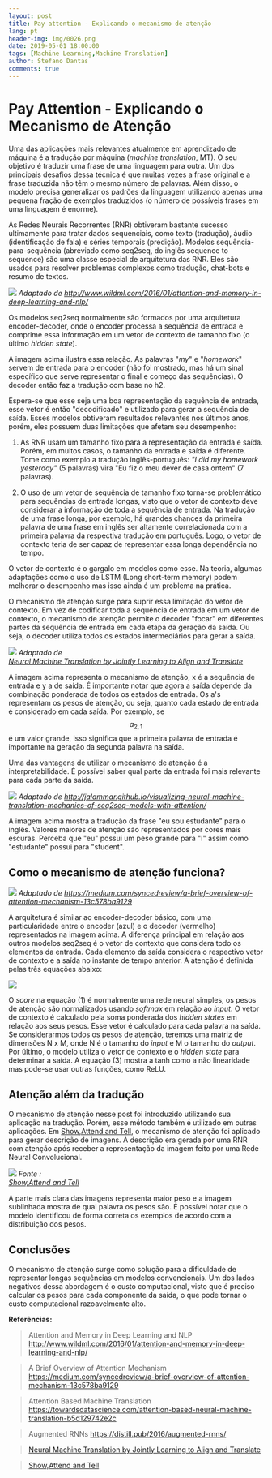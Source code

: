 ```yaml
---
layout: post
title: Pay attention - Explicando o mecanismo de atenção
lang: pt
header-img: img/0026.png
date: 2019-05-01 18:00:00
tags: [Machine Learning,Machine Translation]
author: Stefano Dantas
comments: true
---
```


# Pay Attention - Explicando o Mecanismo de Atenção







Uma das aplicações mais relevantes atualmente em aprendizado de máquina é a tradução por máquina (*machine translation*, MT). O seu objetivo é traduzir uma frase de uma linguagem para outra. Um dos principais desafios dessa técnica é que muitas vezes a frase original e a frase traduzida não têm o mesmo número de palavras. Além disso, o modelo precisa generalizar os padrões da linguagem utilizando apenas uma pequena fração de exemplos traduzidos (o número de possíveis frases em uma linguagem é enorme).

As Redes Neurais Recorrentes (RNR) obtiveram bastante sucesso ultimamente para tratar dados sequenciais, como texto (tradução), áudio (identificação de fala) e séries temporais (predição). Modelos sequência-para-sequência (abreviado como seq2seq, do inglês sequence to sequence) são uma classe especial de arquitetura das RNR. Eles são usados para resolver problemas complexos como tradução, chat-bots e resumo de textos.

<img class="center-block thumbnail img-responsive" src="/img/attention/imagem2.jpg"> <em>Adaptado de http://www.wildml.com/2016/01/attention-and-memory-in-deep-learning-and-nlp/</em>


Os modelos seq2seq normalmente são formados por uma arquitetura encoder-decoder, onde o encoder processa a sequência de entrada e comprime essa informação em um vetor de contexto de tamanho fixo (o último *hidden state*). 


A imagem acima ilustra essa relação. As palavras "*my*" e "*homework*" servem de entrada para o encoder (não foi mostrado, mas há um sinal específico que serve representar o final e começo das sequências). O decoder então faz a tradução com base no h2.

Espera-se que esse seja uma boa representação da sequência de entrada, esse vetor é então "decodificado" e utilizado para gerar a sequência de saída. Esses modelos obtiveram resultados relevantes nos últimos anos, porém, eles possuem duas limitações que afetam seu desempenho:
1) As RNR usam um tamanho fixo para a representação da entrada e saída. Porém, em muitos casos, o tamanho da entrada e saída é diferente. Tome como exemplo a tradução inglês-português: *"I did my homework yesterday"* (5 palavras) vira "Eu fiz o meu dever de casa ontem" (7 palavras).

2) O uso de um vetor de sequência de tamanho fixo torna-se problemático para sequências de entrada longas, visto que o vetor de contexto deve considerar a informação de toda a sequência de entrada. Na tradução de uma frase longa, por exemplo, há grandes chances da primeira palavra de uma frase em inglês ser altamente correlacionada com a primeira palavra da respectiva tradução em português. Logo, o vetor de contexto teria de ser capaz de representar essa longa dependência no tempo.    

O vetor de contexto é o gargalo em modelos como esse. Na teoria, algumas adaptações como o uso de LSTM (Long short-term memory) podem melhorar o desempenho mas isso ainda é um problema na prática. 

O mecanismo de atenção surge para suprir essa limitação do vetor de contexto. Em vez de codificar toda a sequência de entrada em um vetor de contexto, o mecanismo de atenção permite o decoder "focar" em diferentes partes da sequência de entrada em cada etapa da geração da saída. Ou seja, o decoder utiliza todos os estados intermediários para gerar a saída.

<img class="center-block thumbnail img-responsive" src="/img/attention/att.jpg"> <em>Adaptado de <br/> [Neural Machine Translation by Jointly Learning to Align and Translate](https://arxiv.org/abs/1409.0473)</em>


A imagem acima representa o mecanismo de atenção, x é a sequência de entrada e y a de saída. É importante notar que agora a saída depende da combinação ponderada de todos os estados de entrada. Os a's representam os pesos de atenção, ou seja, quanto cada estado de entrada é considerado em cada saída. Por exemplo, se $$a_{2,1}$$ é um valor grande, isso significa que a primeira palavra de entrada é importante na geração da segunda palavra na saída.

Uma das vantagens de utilizar o mecanismo de atenção é a interpretabilidade. É possível saber qual parte da entrada foi mais relevante para cada parte da saída. 


<img class="center-block thumbnail img-responsive" src="/img/attention/att2.jpg"> <em>Adaptado de http://jalammar.github.io/visualizing-neural-machine-translation-mechanics-of-seq2seq-models-with-attention/</em>


A imagem acima mostra a tradução da frase "eu sou estudante" para o inglês. Valores maiores de atenção são representados por cores mais escuras. Perceba que "eu" possui um peso grande para "I" assim como "estudante" possui para "student".

## Como o mecanismo de atenção funciona?

<img class="center-block thumbnail img-responsive" src="/img/attention/att3.jpg"> <em>Adaptado de https://medium.com/syncedreview/a-brief-overview-of-attention-mechanism-13c578ba9129</em>


A arquitetura é similar ao encoder-decoder básico, com uma particularidade entre o encoder (azul) e o decoder (vermelho) representados na imagem acima. A diferença principal em relação aos outros modelos seq2seq é o vetor de contexto que considera todo os elementos da entrada. Cada elemento da saída considera o respectivo vetor de contexto e a saída no instante de tempo anterior. A atenção é definida pelas três equações abaixo:



<img class="center-block thumbnail img-responsive" src="/img/attention/eq.jpg">


O *score* na equação (1) é normalmente uma rede neural simples, os pesos de atenção são normalizados usando *softmax* em relação ao *input*. O vetor de contexto é calculado pela soma ponderada dos *hidden states* em relação aos seus pesos. Esse vetor é calculado para cada palavra na saída. Se considerarmos todos os pesos de atenção, teremos uma matriz de dimensões N x M, onde N é o tamanho do *input* e M o tamanho do *output*.
Por último, o modelo utiliza o vetor de contexto e o *hidden state* para determinar a saída. A equação (3) mostra a tanh como a não linearidade mas pode-se usar outras funções, como ReLU.

## Atenção além da tradução

O mecanismo de atenção nesse post foi introduzido utilizando sua aplicação na tradução. Porém, esse método também é utilizado em outras aplicações. Em [Show,Attend and Tell](https://arxiv.org/abs/1502.03044), o mecanismo de atenção foi aplicado para gerar descrição de imagens. A descrição era gerada por uma RNR com atenção após receber a representação da imagem feito por uma Rede Neural Convolucional.



<img class="center-block thumbnail img-responsive" src="/img/attention/caption.png"><em> Fonte : <br/> [Show,Attend and Tell](https://arxiv.org/abs/1502.03044) </em>

A parte mais clara das imagens representa maior peso e a imagem sublinhada mostra de qual palavra os pesos são. É possível notar que o modelo identificou de forma correta os exemplos de acordo com a distribuição dos pesos.


## Conclusões

O mecanismo de atenção surge como solução para a dificuldade de representar longas sequências em modelos convencionais. Um dos lados negativos dessa abordagem é o custo computacional, visto que é preciso calcular os pesos para cada componente da saída, o que pode tornar o custo computacional razoavelmente alto.

**Referências:**
> Attention and Memory in Deep Learning and NLP http://www.wildml.com/2016/01/attention-and-memory-in-deep-learning-and-nlp/

> A Brief Overview of Attention Mechanism https://medium.com/syncedreview/a-brief-overview-of-attention-mechanism-13c578ba9129

> Attention Based Machine Translation https://towardsdatascience.com/attention-based-neural-machine-translation-b5d129742e2c

> Augmented RNNs https://distill.pub/2016/augmented-rnns/

>[Neural Machine Translation by Jointly Learning to Align and Translate](https://arxiv.org/abs/1409.0473)

> [Show,Attend and Tell](https://arxiv.org/abs/1502.03044)

